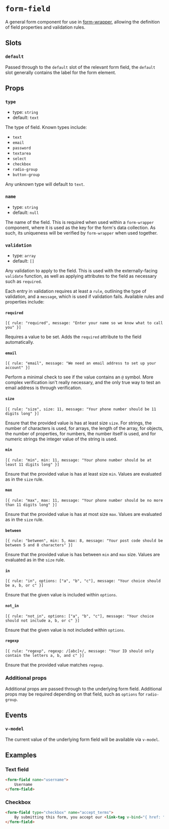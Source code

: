 # `form-field`

A general form component for use in [form-wrapper](/src/components/form/form-wrapper/form-wrapper.md), allowing the definition of field properties and validation rules.

## Slots

### `default`

Passed through to the `default` slot of the relevant form field, the `default` slot generally contains the label for the form element.

## Props

### `type`

- type: `string`
- default: `text`

The type of field. Known types include:

- `text`
- `email`
- `password`
- `textarea`
- `select`
- `checkbox`
- `radio-group`
- `button-group`

Any unknown type will default to `text`.

### `name`

- type: `string`
- default: `null`

The name of the field. This is required when used within a `form-wrapper` component, where it is used as the key for the form's data collection. As such, its uniqueness will be verified by `form-wrapper` when used together.

### `validation`

- type: `array`
- default: `[]`

Any validation to apply to the field. This is used with the externally-facing `validate` function, as well as applying attributes to the field as necessary such as `required`.

Each entry in validation requires at least a `rule`, outlining the type of validation, and a `message`, which is used if validation fails. Available rules and properties include:

#### `required`

`[{ rule: "required", message: "Enter your name so we know what to call you" }]`

Requires a value to be set. Adds the `required` attribute to the field automatically.

#### `email`

`[{ rule: "email", message: "We need an email address to set up your account" }]`

Perform a minimal check to see if the value contains an `@` symbol. More complex verification isn't really necessary, and the only true way to test an email address is through verification.

#### `size`

`[{ rule: "size", size: 11, message: "Your phone number should be 11 digits long" }]`

Ensure that the provided value is has at least size `size`. For strings, the number of characters is used, for arrays, the length of the array, for objects, the number of properties, for numbers, the number itself is used, and for numeric strings the integer value of the string is used.

#### `min`

`[{ rule: "min", min: 11, message: "Your phone number should be at least 11 digits long" }]`

Ensure that the provided value is has at least size `min`. Values are evaluated as in the `size` rule.

#### `max`

`[{ rule: "max", max: 11, message: "Your phone number should be no more than 11 digits long" }]`

Ensure that the provided value is has at most size `max`. Values are evaluated as in the `size` rule.

#### `between`

`[{ rule: "between", min: 5, max: 8, message: "Your post code should be between 5 and 8 characters" }]`

Ensure that the provided value is has between `min` and `max` size. Values are evaluated as in the `size` rule.

#### `in`

`[{ rule: "in", options: ["a", "b", "c"], message: "Your choice should be a, b, or c" }]`

Ensure that the given value is included within `options`.

#### `not_in`

`[{ rule: "not_in", options: ["a", "b", "c"], message: "Your choice should not include a, b, or c" }]`

Ensure that the given value is not included within `options`.

#### `regexp`

`[{ rule: "regexp", regexp: /[abc]+/, message: "Your ID should only contain the letters a, b, and c" }]`

Ensure that the provided value matches `regexp`.

### Additional props

Additional props are passed through to the underlying form field. Additional props may be required depending on that field, such as `options` for `radio-group`.

## Events

### `v-model`

The current value of the underlying form field will be available via `v-model`.

## Examples

### Text field

```html
<form-field name="username">
	Username
</form-field>
```

### Checkbox

```html
<form-field type="checkbox" name="accept_terms">
	By submitting this form, you accept our <link-tag v-bind="{ href: "/terms" external: true }">terms and conditions of sale</link-tag>.
</form-field>
```
